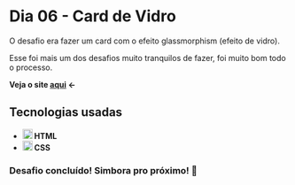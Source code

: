 # Dia 06 - Card de Vidro

O desafio era fazer um card com o efeito glassmorphism (efeito de vidro).

Esse foi mais um dos desafios muito tranquilos de fazer, foi muito bom todo o processo.

<strong>Veja o site <a href="https://poveii-daysix-glassmorphism.netlify.app/">aqui</a> ←<strong>

## Tecnologias usadas

- <strong>
    <img src="https://cdn.jsdelivr.net/gh/devicons/devicon/icons/html5/html5-original.svg" alt="HTML5 Icon" style="width: 18px;" /> 
      HTML
  </strong>
- <strong>
    <img src="https://cdn.jsdelivr.net/gh/devicons/devicon/icons/css3/css3-original.svg" alt="CSS3 Icon" style="width: 18px;" /> 
      CSS
  </strong>

### Desafio concluído! Simbora pro próximo! 🚀
